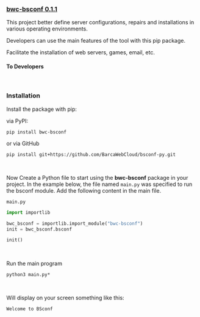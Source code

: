 ### [bwc-bsconf 0.1.1](https://pypi.org/project/bwc-bsconf/0.1.1/) 

This project better define server configurations, repairs and installations in various operating environments.

Developers can use the main features of the tool with this pip package.

Facilitate the installation of web servers, games, email, etc.

#### To Developers

<br>

### Installation

Install the package with pip:

via PyPI:

`pip install bwc-bsconf`

or via GitHub

`pip install git+https://github.com/BarcaWebCloud/bsconf-py.git`

<br>

Now Create a Python file to start using the **bwc-bsconf** package in your project. In the example below, the file named `main.py` was specified to run the bsconf module. Add the following content in the main file.

`main.py`

```py
import importlib

bwc_bsconf = importlib.import_module("bwc-bsconf")
init = bwc_bsconf.bsconf

init()
```

<br>

Run the main program

```
python3 main.py*
```
<br>

Will display on your screen something like this:

```
Welcome to BSconf
```